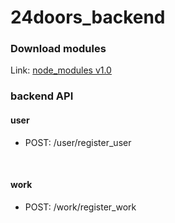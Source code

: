 # 24doors_backend

### Download modules

Link: [node_modules v1.0](https://drive.google.com/open?id=12qxVefuM8GNbMzfB_5ELkqIdtskxxyFC)
<br/>

### backend API

#### user

* POST: /user/register_user<br/>
<br/>

#### work

* POST: /work/register_work<br/>
<br/>
